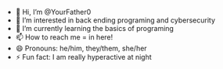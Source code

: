 - 👋 Hi, I’m @YourFather0
- 👀 I’m interested in back ending programing and cybersecurity
- 🌱 I’m currently learning the basics of programing
- 📫 How to reach me = in here!
- 😄 Pronouns: he/him, they/them, she/her
- ⚡ Fun fact: I am really hyperactive at night

<!---
YourFather0/YourFather0 is a ✨ special ✨ repository because its `README.md` (this file) appears on your GitHub profile.
You can click the Preview link to take a look at your changes.
--->
